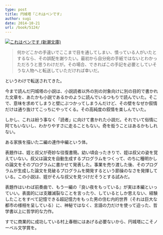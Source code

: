 ```yaml
---
type: post
title: 円城塔『これはペンです』
author: sugi
date: 2014-10-21
url: /book/5124/
---
```

<a href="http://www.amazon.co.jp/exec/obidos/ASIN/410125771X/chezsugi-22/ref=nosim/" onclick="_gaq.push(['_trackEvent', 'outbound-article', 'http://www.amazon.co.jp/exec/obidos/ASIN/410125771X/chezsugi-22/ref=nosim/', '']);" name="amazletlink" target="_blank"><img src="http://i1.wp.com/ecx.images-amazon.com/images/I/51b7aAJAsHL._SL160_.jpg?w=660" alt="これはペンです (新潮文庫)" class="alignleft"  data-recalc-dims="1" /></a>

> 何かどこかの手違いでここまで目を通してしまい、憤っている人がいたとするなら、その誤配を謝りたい。最初から自分宛の手紙ではないとわかっただろうと思うわけだが。その場合、できればこの手記を必要としていそうな人物へと転送していただければ幸いだ。 

というわけで転送されてきた。

今まで読んだ円城塔の小説は、小説読者以外の別の対象向けに別の目的で書かれた文章を、あたかも小説であるかのように読んでいるつもりで読んでいた。そこで、意味を求めてしまうと壁にぶつかってしまうんだけど、その壁をなぜか叙情だけは通り抜けてこっちにやってくる。その高純度の叙情を楽しんでいた。

しかし、これは紛う事なく「読者」に向けて書かれた小説だ。それでいて俗情に阿てもいないし、わかりやすさに走ることもない。奇を衒うことはあるかもしれない。

ある家族を描いた二編の連作中編という体。

表題作は、姪と叔父が奇妙な往復書簡。幼い頃会ったきりで、姪は叔父の姿を覚えていない。叔父は論文を自動生成するプログラムをつくって、のちに種明かしの論文をそのプログラムに書かせて発表した。事業を売り渡した後、そのプログラムが生成した論文を見破るプログラムを開発するという節操のなさを発揮している。この小説は、姪がそんな叔父を見つけだそうとする試みだ。

表題作はいわば前奏曲で、もう一編の『良い夜をもっている』が実は本編といっていい。表面的には支離滅裂なことを言ったり、しているとしか思えない、経験したことをすべて記憶できる超記憶力をもった男の住む内的世界（それは巨大な都市の様相を呈している）に、神秘ではなく、言語の力だけを使って迫った、哲学書以上に哲学的な力作。

すでに商業的に成功している村上春樹にはあげる必要ないから、円城塔にこそノーベル文学賞を。
